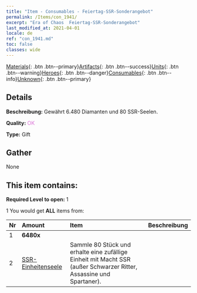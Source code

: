```yaml
---
title: "Item - Consumables - Feiertag-SSR-Sonderangebot"
permalink: /Items/con_1941/
excerpt: "Era of Chaos  Feiertag-SSR-Sonderangebot"
last_modified_at: 2021-04-01
locale: de
ref: "con_1941.md"
toc: false
classes: wide
---
```

 [Materials](/de/Items/){: .btn .btn--primary}[Artifacts](/de/Items/Artifacts/){: .btn .btn--success}[Units](/de/Items/Units/){: .btn .btn--warning}[Heroes](/de/Items/Heroes/){: .btn .btn--danger}[Consumables](/de/Items/Consumables/){: .btn .btn--info}[Unknown](/de/Items/Unknown/){: .btn .btn--primary}

## Details
 **Beschreibung:** Gewährt 6.480 Diamanten und 80 SSR-Seelen.

 **Quality:** <span style="color: #DA70D6">OK</span>

 **Type:** Gift

## Gather

  None

## This item contains:

 **Required Level to open:** 1

 1 You would get **ALL** items  from:

  | Nr | Amount |     Item    | Beschreibung |
  |:---|:-------|:------------|:-----------:|
  | 1 |  **6480x** | <i class="fas fa-gem"/> |  | 
  | 2 | [SSR-Einheitenseele](/de/Items/con_535/) | Sammle 80 Stück und erhalte eine zufällige Einheit mit Macht SSR (außer Schwarzer Ritter, Assassine und Spartaner). | 
